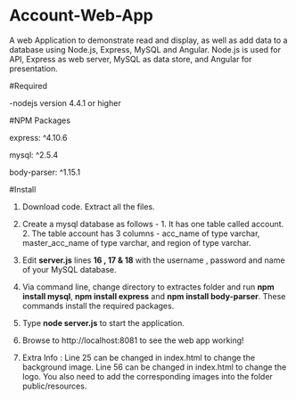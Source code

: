 Account-Web-App
===============

A web Application to demonstrate read and display, as well as add data to a database using Node.js, Express, MySQL and Angular.  Node.js is used for API, Express as web server, MySQL as data store, and Angular for presentation.

#Required

-nodejs version 4.4.1 or higher

#NPM Packages

express: ^4.10.6

mysql: ^2.5.4

body-parser: ^1.15.1

#Install
1.  Download code. Extract all the files.

2. Create a mysql database as follows -
				1. It has one table called account.
				2. The table account has 3 columns - acc_name of type varchar, master_acc_name of type varchar, and region of type varchar.

3.  Edit **server.js** lines **16 , 17 & 18** with the username , password and name of your MySQL database.
		
4.  Via command line, change directory to extractes folder and run **npm install mysql**, **npm install express** and **npm install body-parser**. These commands install the required packages. 

4.  Type **node server.js** to start the application.

5.  Browse to http://localhost:8081 to see the web app working!

6. Extra Info : Line 25 can be changed in index.html to change the background image.
		Line 56 can be changed in index.html to change the logo.
		You also need to add the corresponding images into the folder public/resources.

